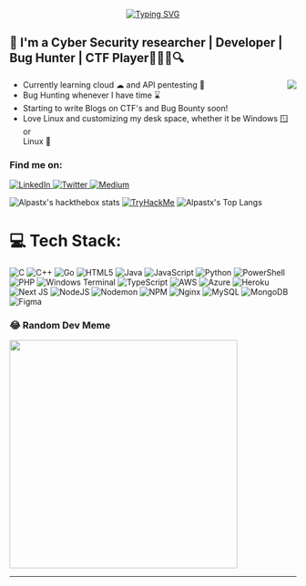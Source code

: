 <p align="center">
  <a href="https://git.io/typing-svg">
    <img src="https://readme-typing-svg.demolab.com?font=Fira+Code&size=32&duration=2500&pause=500&color=685AFF&center=true&random=false&width=437&height=150&lines=Hi%2C+I'm+Alpastx;A+cybersec+Enthusiast+;A+Bug+Hunter;A+CTF+Player;A+Student" alt="Typing SVG" />
  </a>
</p>



## :name_badge: I'm a Cyber Security researcher | Developer | Bug Hunter | CTF Player🧑🏻‍💻🔍 
<img align="right" src="https://media.giphy.com/media/v1.Y2lkPTc5MGI3NjExaThtMTJhNXNubmprZTdkdTB0Y3U5bXpyZ3FseXY0c2V2c3Y1aHdqZiZlcD12MV9pbnRlcm5hbF9naWZfYnlfaWQmY3Q9Zw/KazG5bdau9pIqS90oj/giphy.gif" />

- Currently learning cloud ☁ and API pentesting 📝
- Bug Hunting whenever I have time ⌛
- Starting to write Blogs on CTF's and Bug Bounty soon!
- Love Linux and customizing my desk space, whether it be Windows 🪟 or <br> Linux 🐧


### Find me on:
<a href="https://linkedin.com/in/alpesh-bhagwatkar/">
  <img src="https://img.shields.io/badge/LinkedIn-0A66C2.svg?style=for-the-badge&logo=linkedin&logoColor=white" alt="LinkedIn" />
</a>
<a href="https://twitter.com/Alpastx">
  <img src="https://img.shields.io/badge/Twitter-1D9BF0.svg?style=for-the-badge&logo=X&logoColor=white" alt="Twitter" />
</a>
<a href="https://medium.com/@alpeshbhagwatkar45">
  <img src="https://img.shields.io/badge/Medium-000000.svg?style=for-the-badge&logo=medium&logoColor=white" alt="Medium" />
</a>


![Alpastx's hackthebox stats](http://www.hackthebox.eu/badge/image/791406)
<a href="https://tryhackme.com/p/Alpastx">
<img src="https://tryhackme-badges.s3.amazonaws.com/Alpastx.png" alt="TryHackMe"></a>
![Alpastx's Top Langs](https://github-readme-stats.vercel.app/api/top-langs/?username=Alpastx&show_icons=true&theme=radical&card_width=750)
# 💻 Tech Stack:
![C](https://img.shields.io/badge/c-%2300599C.svg?style=for-the-badge&logo=c&logoColor=white) ![C++](https://img.shields.io/badge/c++-%2300599C.svg?style=for-the-badge&logo=c%2B%2B&logoColor=white) ![Go](https://img.shields.io/badge/go-%2300ADD8.svg?style=for-the-badge&logo=go&logoColor=white) ![HTML5](https://img.shields.io/badge/html5-%23E34F26.svg?style=for-the-badge&logo=html5&logoColor=white) ![Java](https://img.shields.io/badge/java-%23ED8B00.svg?style=for-the-badge&logo=openjdk&logoColor=white) ![JavaScript](https://img.shields.io/badge/javascript-%23323330.svg?style=for-the-badge&logo=javascript&logoColor=%23F7DF1E) ![Python](https://img.shields.io/badge/python-3670A0?style=for-the-badge&logo=python&logoColor=ffdd54) ![PowerShell](https://img.shields.io/badge/PowerShell-%235391FE.svg?style=for-the-badge&logo=powershell&logoColor=white) ![PHP](https://img.shields.io/badge/php-%23777BB4.svg?style=for-the-badge&logo=php&logoColor=white) ![Windows Terminal](https://img.shields.io/badge/Windows%20Terminal-%234D4D4D.svg?style=for-the-badge&logo=windows-terminal&logoColor=white) ![TypeScript](https://img.shields.io/badge/typescript-%23007ACC.svg?style=for-the-badge&logo=typescript&logoColor=white) ![AWS](https://img.shields.io/badge/AWS-%23FF9900.svg?style=for-the-badge&logo=amazon-aws&logoColor=white) ![Azure](https://img.shields.io/badge/azure-%230072C6.svg?style=for-the-badge&logo=microsoftazure&logoColor=white) ![Heroku](https://img.shields.io/badge/heroku-%23430098.svg?style=for-the-badge&logo=heroku&logoColor=white) ![Next JS](https://img.shields.io/badge/Next-black?style=for-the-badge&logo=next.js&logoColor=white) ![NodeJS](https://img.shields.io/badge/node.js-6DA55F?style=for-the-badge&logo=node.js&logoColor=white) ![Nodemon](https://img.shields.io/badge/NODEMON-%23323330.svg?style=for-the-badge&logo=nodemon&logoColor=%BBDEAD) ![NPM](https://img.shields.io/badge/NPM-%23CB3837.svg?style=for-the-badge&logo=npm&logoColor=white) ![Nginx](https://img.shields.io/badge/nginx-%23009639.svg?style=for-the-badge&logo=nginx&logoColor=white) ![MySQL](https://img.shields.io/badge/mysql-%2300000f.svg?style=for-the-badge&logo=mysql&logoColor=white) ![MongoDB](https://img.shields.io/badge/MongoDB-%234ea94b.svg?style=for-the-badge&logo=mongodb&logoColor=white) ![Figma](https://img.shields.io/badge/figma-%23F24E1E.svg?style=for-the-badge&logo=figma&logoColor=white)

### 😂 Random Dev Meme
<img src='https://randommeme-five.vercel.app/' style="height: 400px;"/>

---

